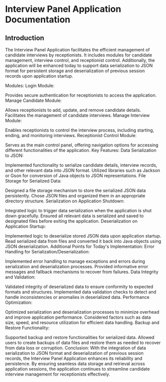 # Interview Panel Application Documentation
## Introduction

The Interview Panel Application facilitates the efficient management of candidate interviews by receptionists. It includes modules for candidate management, interview control, and receptionist control. Additionally, the application will be enhanced today to support data serialization to JSON format for persistent storage and deserialization of previous session records upon application startup.



Modules:
Login Module:

Provides secure authentication for receptionists to access the application.
Manage Candidate Module:

Allows receptionists to add, update, and remove candidate details.
Facilitates the management of candidate interviews.
Manage Interview Module:

Enables receptionists to control the interview process, including starting, ending, and monitoring interviews.
Receptionist Control Module:

Serves as the main control panel, offering navigation options for accessing different functionalities of the application.
Key Features:
Data Serialization to JSON:

Implemented functionality to serialize candidate details, interview records, and other relevant data into JSON format.
Utilized libraries such as Jackson or Gson for conversion of Java objects to JSON representations.
File Storage for Serialized Data:

Designed a file storage mechanism to store the serialized JSON data persistently.
Chose JSON files and organized them in an appropriate directory structure.
Serialization on Application Shutdown:

Integrated logic to trigger data serialization when the application is shut down gracefully.
Ensured all relevant data is serialized and saved to designated files before exiting the application.
Deserialization on Application Startup:

Implemented logic to deserialize stored JSON data upon application startup.
Read serialized data from files and converted it back into Java objects using JSON deserialization.
Additional Points for Today's Implementation:
Error Handling for Serialization/Deserialization:

Implemented error handling to manage exceptions and errors during serialization and deserialization processes.
Provided informative error messages and fallback mechanisms to recover from failures.
Data Integrity and Validation:

Validated integrity of deserialized data to ensure conformity to expected formats and structures.
Implemented data validation checks to detect and handle inconsistencies or anomalies in deserialized data.
Performance Optimization:

Optimized serialization and deserialization processes to minimize overhead and improve application performance.
Considered factors such as data size, speed, and resource utilization for efficient data handling.
Backup and Restore Functionality:

Supported backup and restore functionalities for serialized data.
Allowed users to create backups of data files and restore them as needed to recover from data loss or corruption.
Conclusion:
With the integration of data serialization to JSON format and deserialization of previous session records, the Interview Panel Application enhances its reliability and persistence. By ensuring seamless data storage and retrieval across application sessions, the application continues to streamline candidate interview management for receptionists effectively.
